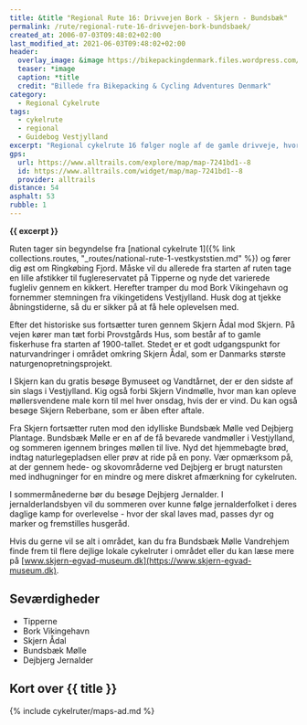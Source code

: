 ```yaml
---
title: &title "Regional Rute 16: Drivvejen Bork - Skjern - Bundsbæk"
permalink: /rute/regional-rute-16-drivvejen-bork-bundsbaek/
created_at: 2006-07-03T09:48:02+02:00
last_modified_at: 2021-06-03T09:48:02+02:00
header:
  overlay_image: &image https://bikepackingdenmark.files.wordpress.com/2018/06/dsc_1564.jpg?w=740
  teaser: *image
  caption: *title
  credit: "Billede fra Bikepacking & Cycling Adventures Denmark"
category:
  - Regional Cykelrute
tags:
  - cykelrute
  - regional
  - Guidebog Vestjylland
excerpt: "Regional cykelrute 16 følger nogle af de gamle drivveje, hvor kreaturer blev drevet til og fra græsning på engene eller til de store kvægmarkeder i Nordtyskland. Tag dig tid til at læse informationstavlerne ved de forskellige kulturspor."
gps:
  url: https://www.alltrails.com/explore/map/map-7241bd1--8
  id: https://www.alltrails.com/widget/map/map-7241bd1--8
  provider: alltrails
distance: 54
asphalt: 53
rubble: 1
---
```


**{{ excerpt }}**

Ruten tager sin begyndelse fra [national cykelrute 1]({% link collections.routes, "_routes/national-rute-1-vestkyststien.md" %}) og fører dig øst om Ringkøbing Fjord. Måske vil du allerede fra starten af ruten tage en lille afstikker til fuglereservatet på Tipperne og nyde det varierede fugleliv gennem en kikkert. Herefter tramper du mod Bork Vikingehavn og fornemmer stemningen fra vikingetidens Vestjylland. Husk dog at tjekke åbningstiderne, så du er sikker på at få hele oplevelsen med.

Efter det historiske sus fortsætter turen gennem Skjern Ådal mod Skjern. På vejen kører man tæt forbi Provstgårds Hus, som består af to gamle fiskerhuse fra starten af 1900-tallet. Stedet er et godt udgangspunkt for naturvandringer i området omkring Skjern Ådal, som er Danmarks største naturgenopretningsprojekt.

I Skjern kan du gratis besøge Bymuseet og Vandtårnet, der er den sidste af sin slags i Vestjylland. Kig også forbi Skjern Vindmølle, hvor man kan opleve møllersvendene male korn til mel hver onsdag, hvis der er vind. Du kan også besøge Skjern Reberbane, som er åben efter aftale.

Fra Skjern fortsætter ruten mod den idylliske Bundsbæk Mølle ved Dejbjerg Plantage. Bundsbæk Mølle er en af de få bevarede vandmøller i Vestjylland, og sommeren igennem bringes møllen til live. Nyd det hjemmebagte brød, indtag naturlegepladsen eller prøv at ride på en pony. Vær opmærksom på, at der gennem hede- og skovområderne ved Dejbjerg er brugt natursten med indhugninger for en mindre og mere diskret afmærkning for cykelruten.

I sommermånederne bør du besøge Dejbjerg Jernalder. I jernalderlandsbyen vil du sommeren over kunne følge jernalderfolket i deres daglige kamp for overlevelse - hvor der skal laves mad, passes dyr og marker og fremstilles husgeråd.

Hvis du gerne vil se alt i området, kan du fra Bundsbæk Mølle Vandrehjem finde frem til flere dejlige lokale cykelruter i området eller du kan læse mere på [www.skjern-egvad-museum.dk](https://www.skjern-egvad-museum.dk).

## Seværdigheder

- Tipperne
- Bork Vikingehavn
- Skjern Ådal
- Bundsbæk Mølle
- Dejbjerg Jernalder

## Kort over {{ title }}

{% include cykelruter/maps-ad.md %}
